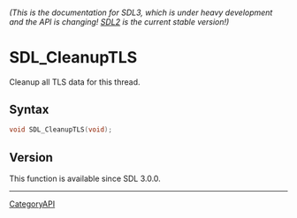 ###### (This is the documentation for SDL3, which is under heavy development and the API is changing! [SDL2](https://wiki.libsdl.org/SDL2/) is the current stable version!)
# SDL_CleanupTLS

Cleanup all TLS data for this thread.

## Syntax

```c
void SDL_CleanupTLS(void);

```

## Version

This function is available since SDL 3.0.0.

----
[CategoryAPI](CategoryAPI)

